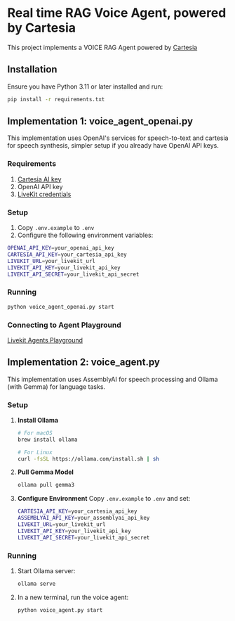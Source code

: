 # Real time RAG Voice Agent, powered by Cartesia

This project implements a VOICE RAG Agent powered by [Cartesia](https://go.cartesia.ai/akshay)

## Installation

Ensure you have Python 3.11 or later installed and run:

```bash
pip install -r requirements.txt
```

## Implementation 1: voice_agent_openai.py

This implementation uses OpenAI's services for speech-to-text and cartesia for speech synthesis, simpler setup if you already have OpenAI API keys.

### Requirements
1. [Cartesia AI key](https://go.cartesia.ai/akshay)
2. OpenAI API key
3. [LiveKit credentials](https://livekit.io/)

### Setup
1. Copy `.env.example` to `.env`
2. Configure the following environment variables:
```bash
OPENAI_API_KEY=your_openai_api_key
CARTESIA_API_KEY=your_cartesia_api_key
LIVEKIT_URL=your_livekit_url
LIVEKIT_API_KEY=your_livekit_api_key
LIVEKIT_API_SECRET=your_livekit_api_secret
```

### Running
```bash
python voice_agent_openai.py start
```

### Connecting to Agent Playground

[Livekit Agents Playground](https://agents-playground.livekit.io/)

## Implementation 2: voice_agent.py

This implementation uses AssemblyAI for speech processing and Ollama (with Gemma) for language tasks.

### Setup

1. **Install Ollama**
   ```bash
   # For macOS
   brew install ollama
   
   # For Linux
   curl -fsSL https://ollama.com/install.sh | sh
   ```

2. **Pull Gemma Model**
   ```bash
   ollama pull gemma3
   ```

3. **Configure Environment**
   Copy `.env.example` to `.env` and set:
   ```bash
   CARTESIA_API_KEY=your_cartesia_api_key
   ASSEMBLYAI_API_KEY=your_assemblyai_api_key
   LIVEKIT_URL=your_livekit_url
   LIVEKIT_API_KEY=your_livekit_api_key
   LIVEKIT_API_SECRET=your_livekit_api_secret
   ```

### Running
1. Start Ollama server:
   ```bash
   ollama serve
   ```

2. In a new terminal, run the voice agent:
   ```bash
   python voice_agent.py start
   ```

